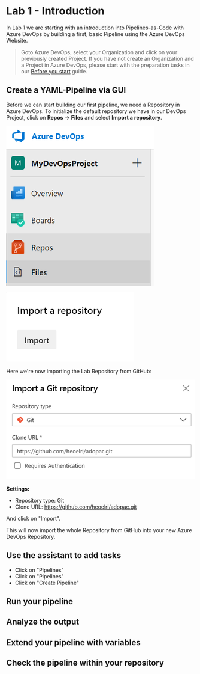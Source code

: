 # Lab 1 - Introduction
In Lab 1 we are starting with an introduction into Pipelines-as-Code with Azure DevOps by building a first, basic Pipeline using the Azure DevOps Website. 

> Goto Azure DevOps, select your Organization and click on your previously created Project. If you have not create an Organization and a Project in Azure DevOps, please start with the preparation tasks in our [Before you start](labs/lab0/before-you-start.md) guide.

## Create a YAML-Pipeline via GUI
Before we can start building our first pipeline, we need a Repository in Azure DevOps. To initialize the default repository we have in our DevOps Project, click on **Repos** -> **Files** and select **Import a repository**.

![Repos and Files](img/lab1_repos_files.png)

![Import Repository](img/lab1_import_repo.png)

Here we're now importing the Lab Repository from GitHub:

![Import a Git repository](img/lab1_import_a_git_repository.png)

**Settings:**
* Repository type: Git
* Clone URL: https://github.com/heoelri/adopac.git

And click on "Import".

This will now import the whole Repository from GitHub into your new Azure DevOps Repository.

## Use the assistant to add tasks

* Click on "Pipelines"
* Click on "Pipelines"
* Click on "Create Pipeline"



## Run your pipeline

## Analyze the output

## Extend your pipeline with variables

## Check the pipeline within your repository